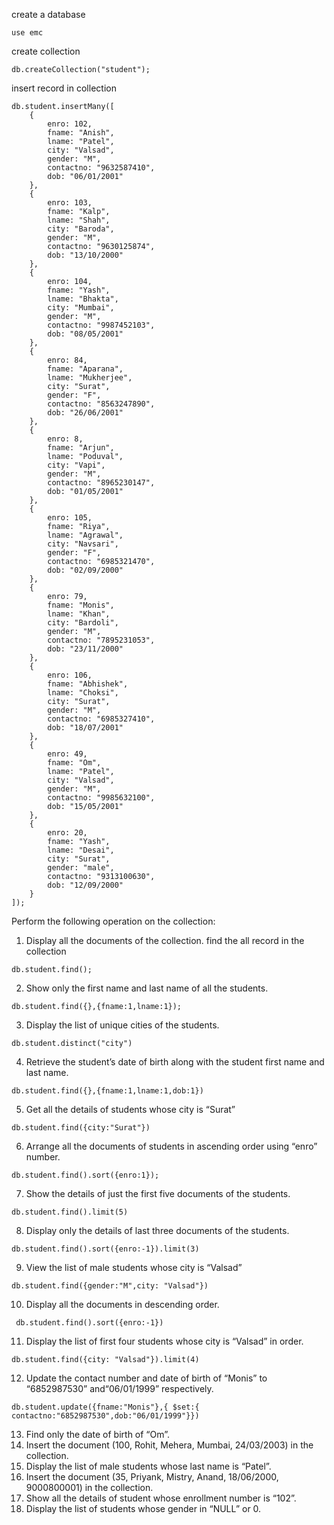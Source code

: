 
create a database

```use emc```

create collection

```
db.createCollection("student");
```

insert record in collection 
```
db.student.insertMany([
    {
        enro: 102,
        fname: "Anish",
        lname: "Patel",
        city: "Valsad",
        gender: "M",
        contactno: "9632587410",
        dob: "06/01/2001"
    },
    {
        enro: 103,
        fname: "Kalp",
        lname: "Shah",
        city: "Baroda",
        gender: "M",
        contactno: "9630125874",
        dob: "13/10/2000"
    },
    {
        enro: 104,
        fname: "Yash",
        lname: "Bhakta",
        city: "Mumbai",
        gender: "M",
        contactno: "9987452103",
        dob: "08/05/2001"
    },
    {
        enro: 84,
        fname: "Aparana",
        lname: "Mukherjee",
        city: "Surat",
        gender: "F",
        contactno: "8563247890",
        dob: "26/06/2001"
    },
    {
        enro: 8,
        fname: "Arjun",
        lname: "Poduval",
        city: "Vapi",
        gender: "M",
        contactno: "8965230147",
        dob: "01/05/2001"
    },
    {
        enro: 105,
        fname: "Riya",
        lname: "Agrawal",
        city: "Navsari",
        gender: "F",
        contactno: "6985321470",
        dob: "02/09/2000"
    },
    {
        enro: 79,
        fname: "Monis",
        lname: "Khan",
        city: "Bardoli",
        gender: "M",
        contactno: "7895231053",
        dob: "23/11/2000"
    },
    {
        enro: 106,
        fname: "Abhishek",
        lname: "Choksi",
        city: "Surat",
        gender: "M",
        contactno: "6985327410",
        dob: "18/07/2001"
    },
    {
        enro: 49,
        fname: "Om",
        lname: "Patel",
        city: "Valsad",
        gender: "M",
        contactno: "9985632100",
        dob: "15/05/2001"
    },
    {
        enro: 20,
        fname: "Yash",
        lname: "Desai",
        city: "Surat",
        gender: "male",
        contactno: "9313100630",
        dob: "12/09/2000"
    }
]);
```

Perform the following operation on the collection:
1. Display all the documents of the collection.
find the all record in the collection 
```
db.student.find();
```
2. Show only the first name and last name of all the students.
```
db.student.find({},{fname:1,lname:1});
```
3. Display the list of unique cities of the students.
```
db.student.distinct("city")
```
4. Retrieve the student’s date of birth along with the student first name and last name.
```
db.student.find({},{fname:1,lname:1,dob:1})
```
5. Get all the details of students whose city is “Surat”
```
db.student.find({city:"Surat"})
```
6. Arrange all the documents of students in ascending order using “enro” number.
```
db.student.find().sort({enro:1});
```
7. Show the details of just the first five documents of the students.
```
db.student.find().limit(5)
```
8. Display only the details of last three documents of the students.
```
db.student.find().sort({enro:-1}).limit(3)
```
9. View the list of male students whose city is “Valsad”
```
db.student.find({gender:"M",city: "Valsad"})
```
10. Display all the documents in descending order.
```
 db.student.find().sort({enro:-1})
```
11. Display the list of first four students whose city is “Valsad” in order.
```
db.student.find({city: "Valsad"}).limit(4)
```
12. Update the contact number and date of birth of “Monis” to “6852987530” and“06/01/1999” respectively.
```
db.student.update({fname:"Monis"},{ $set:{ contactno:"6852987530",dob:"06/01/1999"}})
```
13. Find only the date of birth of “Om”.
14. Insert the document (100, Rohit, Mehera, Mumbai, 24/03/2003) in the collection.
15. Display the list of male students whose last name is “Patel”.
16. Insert the document (35, Priyank, Mistry, Anand, 18/06/2000, 9000800001) in the
collection.
17. Show all the details of student whose enrollment number is “102”.
18. Display the list of students whose gender in “NULL” or 0.
